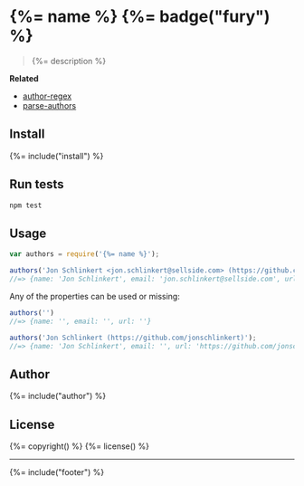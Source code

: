 # {%= name %} {%= badge("fury") %}

> {%= description %}

**Related**

 - [author-regex](https://github.com/jonschlinkert/author-regex)
 - [parse-authors](https://github.com/jonschlinkert/parse-authors)


## Install
{%= include("install") %}

## Run tests

```bash
npm test
```

## Usage

```js
var authors = require('{%= name %}');

authors('Jon Schlinkert <jon.schlinkert@sellside.com> (https://github.com/jonschlinkert)');
//=> {name: 'Jon Schlinkert', email: 'jon.schlinkert@sellside.com', url: 'https://github.com/jonschlinkert'}
```

Any of the properties can be used or missing:

```js
authors('')
//=> {name: '', email: '', url: ''}

authors('Jon Schlinkert (https://github.com/jonschlinkert)');
//=> {name: 'Jon Schlinkert', email: '', url: 'https://github.com/jonschlinkert'}
```

## Author
{%= include("author") %}

## License
{%= copyright() %}
{%= license() %}

***

{%= include("footer") %}